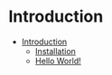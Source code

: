 # Introduction

- [Introduction](./introduction/SUMMARY.md)
  - [Installation](./introduction/installation.md)
  - [Hello World!](./introduction/hello-world.md)
